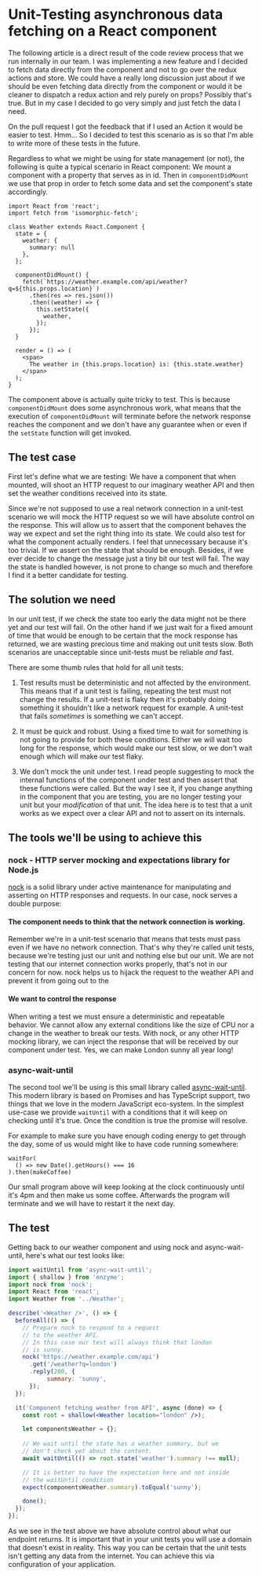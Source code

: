 # Unit-Testing asynchronous data fetching on a React component

The following article is a direct result of the code review process that we run internally in our team. I was implementing a new feature and I decided to fetch data directly from the component and not to go over the redux actions and store. We could have a really long discussion just about if we should be even fetching data directly from the component or would it be cleaner to dispatch a redux action and rely purely on props? Possibly that's true. But in my case I decided to go very simply and just fetch the data I need.

On the pull request I got the feedback that if I used an Action it would be easier to test. Hmm... So I decided to test this scenario as is so that I'm able to write more of these tests in the future.

Regardless to what we might be using for state management (or not), the following is quite a typical scenario in React component: We mount a component with a property that serves as in id. Then in `componentDidMount` we use that prop in order to fetch some data and set the component's state accordingly.

```
import React from 'react';
import fetch from 'isomorphic-fetch';

class Weather extends React.Component {
  state = {
    weather: {
      summary: null
    },
  };

  componentDidMount() {
    fetch(`https://weather.example.com/api/weather?q=${this.props.location}`)
      .then(res => res.json())
      .then((weather) => {
        this.setState({
          weather,
        });
      });
  }

  render = () => (
    <span>
      The weather in {this.props.location} is: {this.state.weather}
    </span>
  );
}
```

The component above is actually quite tricky to test. This is because `componentDidMount` does some asynchronous work, what means that the execution of `componentDidMount` will terminate before the network response reaches the component and we don't have any guarantee when or even if the `setState` function will get invoked.

## The test case

First let's define what we are testing: We have a component that when mounted, will shoot an HTTP request to our imaginary weather API and then set the weather conditions received into its state.

Since we're not supposed to use a real network connection in a unit-test scenario we will mock the HTTP request so we will have absolute control on the response. This will allow us to assert that the component behaves the way we expect and set the right thing into its state. We could also test for what the component actually renders. I feel that unnecessary because it's too trivial. If we assert on the state that should be enough. Besides, if we ever decide to change the message just a tiny bit our test will fail. The way the state is handled however, is not prone to change so much and therefore I find it a better candidate for testing.

## The solution we need

In our unit test, if we check the state too early the data might not be there yet and our test will fail. On the other hand if we just wait for a fixed amount of time that would be enough to be certain that the mock response has returned, we are wasting precious time and making out unit tests slow. Both scenarios are unacceptable since unit-tests must be reliable _and_ fast.

There are some thumb rules that hold for all unit tests:

1. Test results must be deterministic and not affected by the environment. This means that if a unit test is failing, repeating the test must not change the results. If a unit-test is flaky then it's probably doing something it shouldn't like a network request for example. A unit-test that fails _sometimes_ is something we can't accept.


2. It must be quick and robust. Using a fixed time to wait for something is not going to provide for both these conditions. Either we will wait too long for the response, which would make our test slow, or we don't wait enough which will make our test flaky.

3. We don't mock the unit under test. I read people suggesting to mock the internal functions of the component under test and then assert that these functions were called. But the way I see it, if you change anything in the component that you are testing, you are no longer testing your unit but your _modification_ of that unit. The idea here is to test that a unit works as we expect over a clear API and not to assert on its internals.

## The tools we'll be using to achieve this

### nock - HTTP server mocking and expectations library for Node.js

[nock](https://www.npmjs.com/package/nock) is a solid library under active maintenance for manipulating and asserting on HTTP responses and requests. In our case, nock serves a double purpose:

#### The component needs to think that the network connection is working.
Remember we're in a unit-test scenario that means that tests must pass even if we have no network connection. That's why they're called unit tests, because we're testing just our unit and nothing else but our unit. We are not testing that our internet connection works properly, that's not in our concern for now. nock helps us to hijack the request to the weather API and prevent it from going out to the

#### We want to control the response 
When writing a test we must ensure a deterministic and repeatable behavior. We cannot allow any external conditions like the size of CPU nor a change in the weather to break our tests. With nock, or any other HTTP mocking library, we can inject the response that will be received by our component under test. Yes, we can make London sunny all year long!

### async-wait-until

The second tool we'll be using is this small library called [async-wait-until](https://github.com/devlato/waitUntil). This modern library is based on Promises and has TypeScript support, two things that we love in the modern JavaScript eco-system. In the simplest use-case we provide `waitUntil` with a conditions that it will keep on checking until it's true. Once the condition is true the promise will resolve. 

For example to make sure you have enough coding energy to get through the day, some of us would might like to have code running somewhere:

```
waitFor(
  () => new Date().getHours() === 16
).then(makeCoffee)
```

Our small program above will keep looking at the clock continuously until it's 4pm and then make us some coffee. Afterwards the program will terminate and we will have to restart it the next day.

## The test

Getting back to our weather component and using nock and async-wait-until, here's what our test looks like:

```jsx
import waitUntil from 'async-wait-until';
import { shallow } from 'enzyme';
import nock from 'nock';
import React from 'react';
import Weather from '../Weather';

describe('<Weather />', () => {
  beforeAll(() => {
    // Prepare nock to respond to a request
    // to the weather API.
    // In this case our test will always think that london
    // is sunny.
    nock('https://weather.example.com/api')
      .get('/weather?q=london')
      .reply(200, {
           summary: 'sunny',
      });
  });

  it('Component fetching weather from API', async (done) => {
    const root = shallow(<Weather location="london" />);

    let componentsWeather = {};
    
    // We wait until the state has a weather summary, but we
    // don't check yet about the content.
    await waitUntil(() => root.state('weather').summary !== null);

    // It is better to have the expectation here and not inside
    // the waitUntil condition
    expect(componentsWeather.summary).toEqual('sunny');

    done();
  });
});

```

As we see in the test above we have absolute control about what our endpoint returns. It is important that in your unit tests you will use a domain that doesn't exist in reality. This way you can be certain that the unit tests isn't getting any data from the internet. You can achieve this via configuration of your application.
